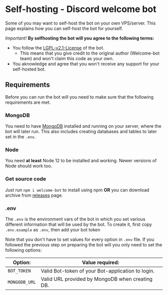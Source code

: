 # Self-hosting - Discord welcome bot

[license]: https://github.com/Welcome-bot/welcome-bot/blob/main/LICENSE
[releases]: https://github.com/Welcome-bot/welcome-bot/releases

Some of you may want to self-host the bot on your own VPS/server.
This page explains how you can self-host the bot for yourself.

*Important!*
**By selfhosting the bot will you agree to the following terms:**
- You follow the [LGPL-v2.1-License][license] of the bot.
    - This means that you give credit to the original author (Welcome-bot team) and won't claim this code as your own.
- You aknowledge and agree that you won't receive any support for your self-hosted bot.

## Requirements
Before you can run the bot will you need to make sure that the following requirements are met.

### MongoDB
You need to have [MongoDB](//mongodb.com) installed and running on your server, where the bot will later run.
This also includes creating databases and tables to later set in the `.env`.

### Node
You need **at least** Node 12 to be installed and working. Newer versions of Node should work too.

### Get source code
Just run `npm i welcome-bot` to install using npm **OR** you can download archive from [releases] page.

### .env
The `.env` is the environment vars of the bot in which you set various different information that will be used by the bot.
To create it, first copy `.env.example` as `.env`, then add your bot token

Note that you don't have to set values for every option in `.env` file.
If you followed the previous step on preparing the bot will you only need to set the following options:

| Option:                | Value required:                                                     |
| ---------------------- | ------------------------------------------------------------------- |
| `BOT_TOKEN`            | Valid Bot-token of your Bot-application to login.                   |
| `MONGODB_URL`          | Valid URL provided by MongoDB when creating DB.                     |
